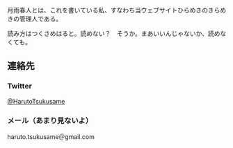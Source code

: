 月雨春人とは、これを書いている私、すなわち当ウェブサイトひらめきのきらめきの管理人である。

読み方はつくさめはると。読めない？　そうか。まあいいんじゃないか、読めなくても。

## 連絡先

### Twitter

[@HarutoTsukusame](https://twitter.com/HarutoTsukusame)

### メール（あまり見ないよ）

haruto.tsukusame＠gmail.com
